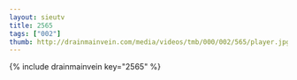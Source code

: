 ```yaml
--- 
layout: sieutv
title: 2565
tags: ["002"]
thumb: http://drainmainvein.com/media/videos/tmb/000/002/565/player.jpg
---
```

{% include drainmainvein key="2565" %} 
